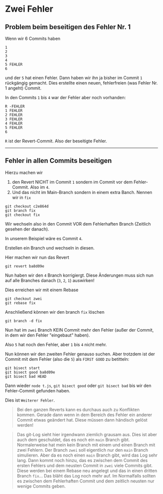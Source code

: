 # Zwei Fehler

## Problem beim beseitigen des Fehler Nr. 1

Wenn wir 6 Commits haben

```
1
2
3
4
5 FEHLER
6
```

und der `5` hat einen Fehler. Dann haben wir ihn ja bisher im Commit `1` rückgängig gemacht.
Dies erstellte einen neuen, fehlerfreien (was Fehler Nr. 1 angeht) Commit.

In den Commits `1` bis `4` war der Fehler aber noch vorhanden:

```
R -FEHLER
1 FEHLER
2 FEHLER
3 FEHLER
4 FEHLER
5 FEHLER
6
```

`R` ist der Revert-Commit. Also der beseitigte Fehler.

---

## Fehler in allen Commits beseitigen

Hierzu machen wir

1. den Revert NICHT im Commit `1` sondern im Commit vor dem Fehler-Commit. Also im `4`.
2. Und das nicht im Main-Branch sondern in einem extra Banch. Nennen wir in `fix`

```
git checkout c2e864d
git branch fix
git checkout fix
```

Wir wechseln also in den Commit VOR dem Fehlerhaften Branch (Zeitlich gesehen der danach).

In unserem Beispiel wäre es Commit `4`.

Erstellen ein Branch und wechseln in diesen.

Hier machen wir nun das Revert

```
git revert ba8d09e
```

Nun haben wir den `4` Branch korrigiergt. Diese Änderungen muss sich nun auf alle Branches danach (`3`, `2`, `1`) auswirken!

Dies erreichen wir mit einem Rebase

```
git checkout zwei
git rebase fix
```

Anschließend können wir den branch `fix` löschen

```
git branch -d fix
```

Nun hat im `zwei` Branch KEIN Commit mehr den Fehler (außer der Commit, in dem wir den Fehler "eingebaut" haben).

Also `5` hat noch den Fehler, aber `1` bis `4` nicht mehr.

Nun können wir den zweiten Fehler genauso suchen. Aber trotzdem ist der Commit mit dem Fehler (also die `5`) als `FIRST GOOD` zu betitteln:

```
git bisect start
git bisect good ba8d09e
git bisect bad HEAD
```

Dann wieder `node t.js`, `git bisect good` oder `git bisect bad` bis wir den Fehler-Commit gefunden haben.

Dies ist `Weiterer Fehler`.

> Bei den ganzen Reverts kann es durchaus auch zu Konflikten kommen. Gerade dann wenn in dem Bereich des Fehler ein anderer Commit etwas geändert hat.
> Diese müssen dann händisch gelöst werden!

> Das git-Log sieht hier irgendwann ziemlich grausam aus. Dies ist aber auch dem geschuldet, das es noch ein `main` Branch gibt.
> Normalerweise hat mein kein Branch mit einem und einen Branch mit zwei Fehlern. Der Branch `zwei` soll eigentlich nur den `main` Branch simulieren. Aber da es noch einen `main` Branch gibt, wird das Log sehr lang.
> Dann kommt noch hinzu, das es zwischen dem Commit des ersten Fehlers und dem neusten Commit in `zwei` viele Commits gibt. Diese werden bei einem Rebase neu angelegt und das in einen dritten Branch `fix`... Das bläht das Log noch mehr auf.
> Im Normalfalls sollten es zwischen dem Fehlerhaften Commit und dem zeitlich neusten nur wenige Commits geben.

